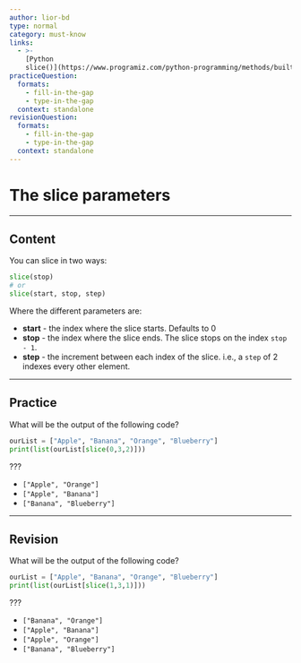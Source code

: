 ```yaml
---
author: lior-bd
type: normal
category: must-know
links:
  - >-
    [Python
    slice()](https://www.programiz.com/python-programming/methods/built-in/slice){website}
practiceQuestion:
  formats:
    - fill-in-the-gap
    - type-in-the-gap
  context: standalone
revisionQuestion:
  formats:
    - fill-in-the-gap
    - type-in-the-gap
  context: standalone
---
```


# The slice parameters

---

## Content


You can slice in two ways:
```python
slice(stop)
# or
slice(start, stop, step)
```
Where the different parameters are:
- **start** - the index where the slice starts. Defaults to 0
- **stop** - the index where the slice ends. The slice stops on the index `stop - 1`.
- **step** - the increment between each index of the slice. i.e., a `step` of 2 indexes every other element.


---

## Practice

What will be the output of the following code?

```python
ourList = ["Apple", "Banana", "Orange", "Blueberry"]
print(list(ourList[slice(0,3,2)]))
```
???

- `["Apple", "Orange"]`
- `["Apple", "Banana"]`
- `["Banana", "Blueberry"]`


---

## Revision

What will be the output of the following code?

```python
ourList = ["Apple", "Banana", "Orange", "Blueberry"]
print(list(ourList[slice(1,3,1)]))
```
???

- `["Banana", "Orange"]`
- `["Apple", "Banana"]`
- `["Apple", "Orange"]`
- `["Banana", "Blueberry"]`

